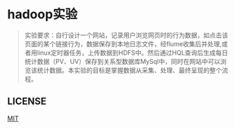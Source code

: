# hadoop实验

> 实验要求：自行设计一个网站，记录用户浏览网页时的行为数据，如点击该页面的某个链接行为，数据保存到本地日志文件，经flume收集后并处理,或者用linux定时器任务，上传数据到HDFS中。然后通过HQL查询后生成每日统计数据（PV、UV）保存到关系型数据库MySql中，同时在网站中可以浏览该统计数据。本实验的目标是掌握数据从采集、处理、最终呈现的整个流程。

## LICENSE

[MIT](./LICENSE)

